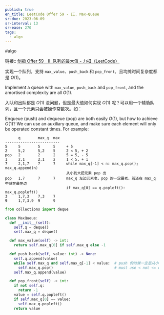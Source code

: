 ```yaml
---
publish: true
en_title: LeetCode Offer 59 - II. Max-Queue
sr-due: 2023-06-09
sr-interval: 13
sr-ease: 270
tags:
  - algo
---
```



#algo

链接:: [剑指 Offer 59 - II. 队列的最大值 - 力扣（LeetCode）](https://leetcode.cn/problems/dui-lie-de-zui-da-zhi-lcof/)

实现一个队列，支持 `max_value`、`push_back` 和 `pop_front`，且均摊时间复杂度都是 $O(1)$。

Implement a queue with `max_value`, `push_back` and `pop_front`, and the amortised complexity are all $O(1)$.

入队和出队都是 $O(1)$ 没问题，但是最大值如何实现 $O(1)$ 呢？可以用一个辅助队列，且一个元素只会被操作常数次。如：

Enqueue (push) and dequeue (pop) are both easily $O(1)$, but how to achieve $O(1)$? We can use an auxiliary queue, and make sure each element will only be operated constant times. For example:

```text
      q        max_q  max
-------------------------
5     5        5      5     + 5
2     5,2      5,2    5     2 < 5, + 2
pop   2        2      2     5 = 5, - 5
1     2,1      2,1    2     1 < 5, + 1
7     2,1,7    7      7     while max_q[-1] < n: max_q.pop(); max_q.append(n)
                            从小到大把元素 pop 出
pop   1,7      7      7     max_q 左边元素老，pop 的一定最老，若还在 max_q 中就在最左边
                            if max_q[0] == q.popleft(): max_q.popleft()
3     1,7,3    7,3    7
9     1,7,3,9  9      9
```

```python
from collections import deque

class MaxQueue:
  def __init__(self):
    self.q = deque()
    self.max_q = deque()

  def max_value(self) -> int:
    return self.max_q[0] if self.max_q else -1

  def push_back(self, value: int) -> None:
    self.q.append(value)
    while self.max_q and self.max_q[-1] < value:  # push 的时候一定是从小到大 pop 出后面的元素！
      self.max_q.pop()                            # must use < not <= otherwise pop_front() is broken
    self.max_q.append(value)

  def pop_front(self) -> int:
    if not self.q:
      return -1
    value = self.q.popleft()
    if self.max_q[0] == value:
      self.max_q.popleft()
    return value
```